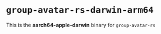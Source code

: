 # `group-avatar-rs-darwin-arm64`

This is the **aarch64-apple-darwin** binary for `group-avatar-rs`
